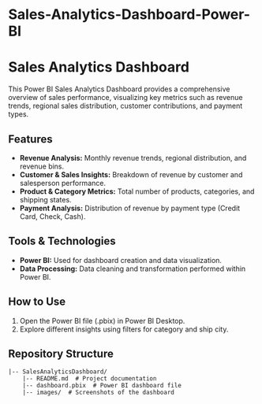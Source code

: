 # Sales-Analytics-Dashboard-Power-BI

# Sales Analytics Dashboard

This Power BI Sales Analytics Dashboard provides a comprehensive overview of sales performance, visualizing key metrics such as revenue trends, regional sales distribution, customer contributions, and payment types. 

## Features
- **Revenue Analysis:** Monthly revenue trends, regional distribution, and revenue bins.
- **Customer & Sales Insights:** Breakdown of revenue by customer and salesperson performance.
- **Product & Category Metrics:** Total number of products, categories, and shipping states.
- **Payment Analysis:** Distribution of revenue by payment type (Credit Card, Check, Cash).

## Tools & Technologies
- **Power BI:** Used for dashboard creation and data visualization.
- **Data Processing:** Data cleaning and transformation performed within Power BI.

## How to Use
1. Open the Power BI file (.pbix) in Power BI Desktop.
2. Explore different insights using filters for category and ship city.

## Repository Structure
```
|-- SalesAnalyticsDashboard/
    |-- README.md  # Project documentation
    |-- dashboard.pbix  # Power BI dashboard file
    |-- images/  # Screenshots of the dashboard
```
